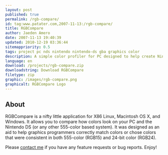 ```yaml
---
layout: post
published: true
permalink: /rgb-compare/
id: tag:www.patater.com,2007-11-13:/rgb-compare/
title: RGBCompare
author: Jaeden Amero
date: 2007-11-13 19:40:39
updated: 2010-12-19 03:36:44
sitemappriority: 0.5
tags: project pc nds nintendo nintendo-ds gba graphics color
description: A simple color profiler for PC designed to help create Nintendo DS programs with colors consistent on both PC and Nintendo DS.
language: en
download: /projects/rgb-compare.zip
downloadstring: Download RGBCompare
filetype: zip
graphic: /images/rgb-compare.png
graphicalt: RGBCompare Logo
---
```

<h2>About</h2>
<p>RGBCompare is a nifty little application for X86 Linux, Macintosh OS X, and
Windows. It allows you to compare how colors look on your PC and the Nintendo
DS (or any other 555-color based system).<!--break--> It was designed as an aid
to help graphics programmers correctly match colors or chose colors that were
consistent in both 555-color (RGB15) and 24-bit color (RGB24).</p>

<p>Please <a href="/contact">contact me</a> if you have any feature requests or
bug reports. Enjoy!</p>
